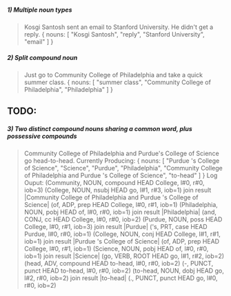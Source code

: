 ##### 1) Multiple noun types
> Kosgi Santosh sent an email to Stanford University. He didn't get a reply.
{
  nouns: [
    "Kosgi Santosh",
    "reply",
    "Stanford University",
    "email"
  ]
}

##### 2) Split compound noun
> Just go to Community College of Philadelphia and take a quick summer class.
{
  nouns: [
    "summer class",
    "Community College of Philadelphia",
    "Philadelphia"
  ]
}

## TODO:
##### 3) Two distinct compound nouns sharing a common word, plus possessive compounds
> Community College of Philadelphia and Purdue's College of Science go head-to-head.
Currently Producing: {
  nouns: [
    "Purdue 's College of Science",
    "Science",
    "Purdue",
    "Philadelphia",
    "Community College of Philadelphia and Purdue 's College of Science",
    "to-head"
  ]
}
Log Ouput:
(Community, NOUN, compound HEAD College, l#0, r#0, iob=3)
(College, NOUN, nsubj HEAD go, l#1, r#3, iob=1)
join result |Community College of Philadelphia and Purdue 's College of Science|
(of, ADP, prep HEAD College, l#0, r#1, iob=1)
(Philadelphia, NOUN, pobj HEAD of, l#0, r#0, iob=1)
join result |Philadelphia|
(and, CONJ, cc HEAD College, l#0, r#0, iob=2)
(Purdue, NOUN, poss HEAD College, l#0, r#1, iob=3)
join result |Purdue|
('s, PRT, case HEAD Purdue, l#0, r#0, iob=1)
(College, NOUN, conj HEAD College, l#1, r#1, iob=1)
join result |Purdue 's College of Science|
(of, ADP, prep HEAD College, l#0, r#1, iob=1)
(Science, NOUN, pobj HEAD of, l#0, r#0, iob=1)
join result |Science|
(go, VERB, ROOT HEAD go, l#1, r#2, iob=2)
(head, ADV, compound HEAD to-head, l#0, r#0, iob=2)
(-, PUNCT, punct HEAD to-head, l#0, r#0, iob=2)
(to-head, NOUN, dobj HEAD go, l#2, r#0, iob=2)
join result |to-head|
(., PUNCT, punct HEAD go, l#0, r#0, iob=2)
